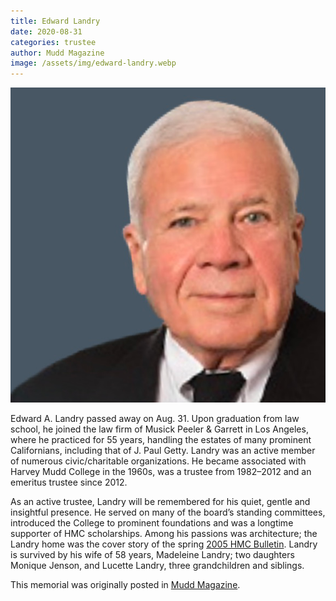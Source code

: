 ```yaml
---
title: Edward Landry
date: 2020-08-31
categories: trustee
author: Mudd Magazine
image: /assets/img/edward-landry.webp
---
```

![Edward Landry](/assets/img/edward-landry.webp)

Edward A. Landry passed away on Aug. 31. Upon graduation from law school, he joined the law firm of Musick Peeler & Garrett in Los Angeles, where he practiced for 55 years, handling the estates of many prominent Californians, including that of J. Paul Getty. Landry was an active member of numerous civic/charitable organizations. He became associated with Harvey Mudd College in the 1960s, was a trustee from 1982–2012 and an emeritus trustee since 2012.

As an active trustee, Landry will be remembered for his quiet, gentle and insightful presence. He served on many of the board’s standing committees, introduced the College to prominent foundations and was a longtime supporter of HMC scholarships. Among his passions was architecture; the Landry home was the cover story of the spring [2005 HMC Bulletin](https://bit.ly/landry-hmcmagspr05). Landry is survived by his wife of 58 years, Madeleine Landry; two daughters Monique Jenson, and Lucette Landry, three grandchildren and siblings.

This memorial was originally posted in [Mudd Magazine](https://issuu.com/hmcommar/docs/hmc-fall-winter-magazine-2020-issuu).
